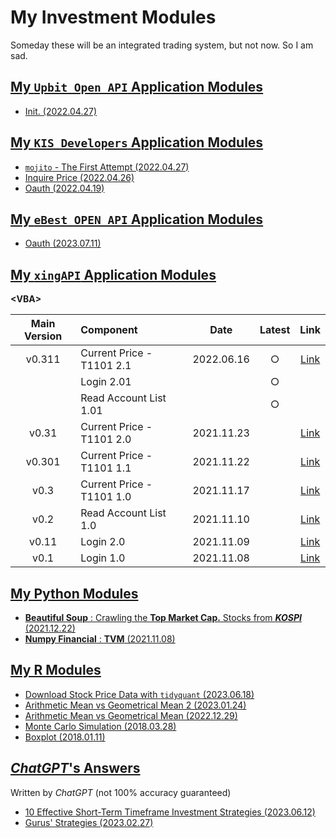 # My Investment Modules

Someday these will be an integrated trading system, but not now. So I am sad.


## [My `Upbit Open API` Application Modules](./Upbit)

- [Init. (2022.04.27)](./Upbit/README.md#init-20220427)


## [My `KIS Developers` Application Modules](./KIS_Developers)

- [`mojito` - The First Attempt (2022.04.27)](/KIS_Developers/README.md#mojito---the-first-attempt-20220427)
- [Inquire Price (2022.04.26)](/KIS_Developers/README.md#inquire-price-20220426)
- [Oauth (2022.04.19)](/KIS_Developers/README.md#oauth-20220419)


## [My `eBest OPEN API` Application Modules](./eBest_OpenAPI/)

- [Oauth (2023.07.11)](./eBest_OpenAPI/README.md#oauth-20230711)


## [My `xingAPI` Application Modules](./XingAPI)

**\<VBA>**

| Main Version | Component | Date | Latest | Link |
|:-:|:--|:-:|:-:|:-:|
| v0.311 | Current Price - T1101 2.1 | 2022.06.16 | ○ | [Link](/XingAPI/README.md#v0311--current-price---t1101-21-20220617) |
| | Login 2.01 | | ○ | |
| | Read Account List 1.01 | | ○ | |
| v0.31 | Current Price - T1101 2.0 | 2021.11.23 | | [Link](/XingAPI/README.md#v031--current-price---t1101-2-20211123) |
| v0.301 | Current Price - T1101 1.1 | 2021.11.22 | | [Link](/XingAPI/README.md#v0301--current-price---t1101-11-20211122) |
| v0.3 | Current Price - T1101 1.0 | 2021.11.17 | | [Link](/XingAPI/README.md#v03--current-price---t1101-10-20211117) |
| v0.2 | Read Account List 1.0 | 2021.11.10 | | [Link](/XingAPI/README.md#v02--read-account-list-10-20211110) |
| v0.11 | Login 2.0 | 2021.11.09 | | [Link](/XingAPI/README.md#v011--login-20-20211109) |
| v0.1 | Login 1.0 | 2021.11.08 | | [Link](/XingAPI/README.md#v01--login-10-20211108) |


## [My Python Modules](./Python)

- [**Beautiful Soup** : Crawling the **Top Market Cap.** Stocks from ***KOSPI*** (2021.12.22)](/Python/README.md#beautiful-soup--crawling-the-top-market-cap-stocks-from-kospi-20211222)
- [**Numpy Financial** : **TVM** (2021.11.08)](/Python/README.md#numpy-financial--tvm-20211108)


## [My R Modules](./R)

- [Download Stock Price Data with `tidyquant` (2023.06.18)](./R/README.md#download-stock-price-data-with-tidyquant-20230618)
- [Arithmetic Mean vs Geometrical Mean 2 (2023.01.24)](./R/README.md#arithmetic-mean-vs-geometrical-mean-2-20230124)
- [Arithmetic Mean vs Geometrical Mean (2022.12.29)](./R/README.md#arithmetic-mean-vs-geometrical-mean-20221229)
- [Monte Carlo Simulation (2018.03.28)](./R/README.md#monte-carlo-simulation-20180328)
- [Boxplot (2018.01.11)](./R/README.md#boxplot-20180111)


## [*ChatGPT*'s Answers](./ChatGPT/)

Written by *ChatGPT* (not 100% accuracy guaranteed)

- [10 Effective Short-Term Timeframe Investment Strategies (2023.06.12)](./ChatGPT/ShortTermTimeframe/README.md)
- [Gurus' Strategies (2023.02.27)](./ChatGPT/GurusStrategies/README.md)
